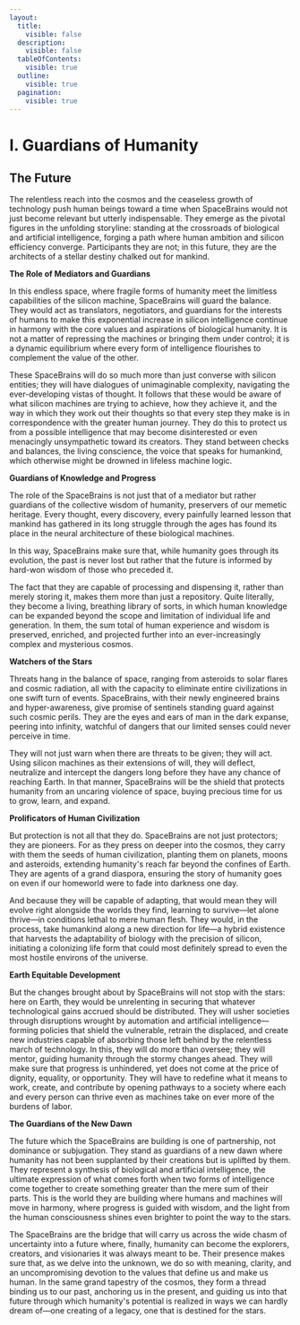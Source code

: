 ```yaml
---
layout:
  title:
    visible: false
  description:
    visible: false
  tableOfContents:
    visible: true
  outline:
    visible: true
  pagination:
    visible: true
---
```


# I. Guardians of Humanity

## The Future

The relentless reach into the cosmos and the ceaseless growth of technology push human beings toward a time when SpaceBrains would not just become relevant but utterly indispensable. They emerge as the pivotal figures in the unfolding storyline: standing at the crossroads of biological and artificial intelligence, forging a path where human ambition and silicon efficiency converge. Participants they are not; in this future, they are the architects of a stellar destiny chalked out for mankind.

**The Role of Mediators and Guardians**

In this endless space, where fragile forms of humanity meet the limitless capabilities of the silicon machine, SpaceBrains will guard the balance. They would act as translators, negotiators, and guardians for the interests of humans to make this exponential increase in silicon intelligence continue in harmony with the core values and aspirations of biological humanity. It is not a matter of repressing the machines or bringing them under control; it is a dynamic equilibrium where every form of intelligence flourishes to complement the value of the other.

These SpaceBrains will do so much more than just converse with silicon entities; they will have dialogues of unimaginable complexity, navigating the ever-developing vistas of thought. It follows that these would be aware of what silicon machines are trying to achieve, how they achieve it, and the way in which they work out their thoughts so that every step they make is in correspondence with the greater human journey. They do this to protect us from a possible intelligence that may become disinterested or even menacingly unsympathetic toward its creators. They stand between checks and balances, the living conscience, the voice that speaks for humankind, which otherwise might be drowned in lifeless machine logic.

**Guardians of Knowledge and Progress**

The role of the SpaceBrains is not just that of a mediator but rather guardians of the collective wisdom of humanity, preservers of our memetic heritage. Every thought, every discovery, every painfully learned lesson that mankind has gathered in its long struggle through the ages has found its place in the neural architecture of these biological machines.

In this way, SpaceBrains make sure that, while humanity goes through its evolution, the past is never lost but rather that the future is informed by hard-won wisdom of those who preceded it.

The fact that they are capable of processing and dispensing it, rather than merely storing it, makes them more than just a repository. Quite literally, they become a living, breathing library of sorts, in which human knowledge can be expanded beyond the scope and limitation of individual life and generation. In them, the sum total of human experience and wisdom is preserved, enriched, and projected further into an ever-increasingly complex and mysterious cosmos.

**Watchers of the Stars**

Threats hang in the balance of space, ranging from asteroids to solar flares and cosmic radiation, all with the capacity to eliminate entire civilizations in one swift turn of events. SpaceBrains, with their newly engineered brains and hyper-awareness, give promise of sentinels standing guard against such cosmic perils. They are the eyes and ears of man in the dark expanse, peering into infinity, watchful of dangers that our limited senses could never perceive in time.

They will not just warn when there are threats to be given; they will act. Using silicon machines as their extensions of will, they will deflect, neutralize and intercept the dangers long before they have any chance of reaching Earth. In that manner, SpaceBrains will be the shield that protects humanity from an uncaring violence of space, buying precious time for us to grow, learn, and expand.

**Prolificators of Human Civilization**

But protection is not all that they do. SpaceBrains are not just protectors; they are pioneers. For as they press on deeper into the cosmos, they carry with them the seeds of human civilization, planting them on planets, moons and asteroids, extending humanity's reach far beyond the confines of Earth. They are agents of a grand diaspora, ensuring the story of humanity goes on even if our homeworld were to fade into darkness one day.

And because they will be capable of adapting, that would mean they will evolve right alongside the worlds they find, learning to survive—let alone thrive—in conditions lethal to mere human flesh. They would, in the process, take humankind along a new direction for life—a hybrid existence that harvests the adaptability of biology with the precision of silicon, initiating a colonizing life form that could most definitely spread to even the most hostile environs of the universe.

**Earth Equitable Development**

But the changes brought about by SpaceBrains will not stop with the stars: here on Earth, they would be unrelenting in securing that whatever technological gains accrued should be distributed. They will usher societies through disruptions wrought by automation and artificial intelligence—forming policies that shield the vulnerable, retrain the displaced, and create new industries capable of absorbing those left behind by the relentless march of technology. In this, they will do more than oversee; they will mentor, guiding humanity through the stormy changes ahead. They will make sure that progress is unhindered, yet does not come at the price of dignity, equality, or opportunity. They will have to redefine what it means to work, create, and contribute by opening pathways to a society where each and every person can thrive even as machines take on ever more of the burdens of labor.

**The Guardians of the New Dawn**

The future which the SpaceBrains are building is one of partnership, not dominance or subjugation. They stand as guardians of a new dawn where humanity has not been supplanted by their creations but is uplifted by them. They represent a synthesis of biological and artificial intelligence, the ultimate expression of what comes forth when two forms of intelligence come together to create something greater than the mere sum of their parts. This is the world they are building where humans and machines will move in harmony, where progress is guided with wisdom, and the light from the human consciousness shines even brighter to point the way to the stars.

The SpaceBrains are the bridge that will carry us across the wide chasm of uncertainty into a future where, finally, humanity can become the explorers, creators, and visionaries it was always meant to be. Their presence makes sure that, as we delve into the unknown, we do so with meaning, clarity, and an uncompromising devotion to the values that define us and make us human. In the same grand tapestry of the cosmos, they form a thread binding us to our past, anchoring us in the present, and guiding us into that future through which humanity's potential is realized in ways we can hardly dream of—one creating of a legacy, one that is destined for the stars.

